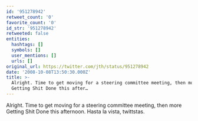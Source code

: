 ```yaml
---
id: '951278942'
retweet_count: '0'
favorite_count: '0'
id_str: '951278942'
retweeted: false
entities:
  hashtags: []
  symbols: []
  user_mentions: []
  urls: []
original_url: https://twitter.com/jth/status/951278942
date: '2008-10-08T13:50:30.000Z'
title: >-
  Alright. Time to get moving for a steering committee meeting, then more
  Getting Shit Done this after…
---
```


Alright. Time to get moving for a steering committee meeting, then more Getting Shit Done this afternoon. Hasta la vista, twittstas.